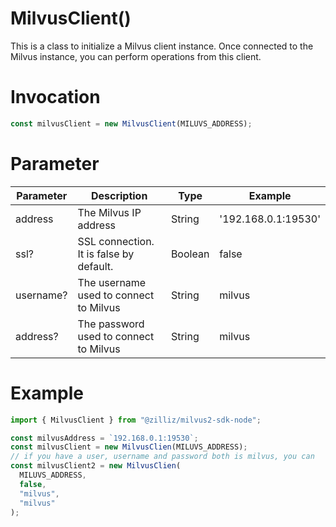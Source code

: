 # MilvusClient()

This is a class to initialize a Milvus client instance. Once connected to the Milvus instance, you can perform operations from this client.

# Invocation

```javascript
const milvusClient = new MilvusClient(MILUVS_ADDRESS);
```

# Parameter

| Parameter | Description                             | Type    | Example             |
| --------- | --------------------------------------- | ------- | ------------------- |
| address   | The Milvus IP address                   | String  | '192.168.0.1:19530' |
| ssl?      | SSL connection. It is false by default. | Boolean | false               |
| username? | The username used to connect to Milvus  | String  | milvus              |
| address?  | The password used to connect to Milvus  | String  | milvus              |

# Example

```javascript
import { MilvusClient } from "@zilliz/milvus2-sdk-node";

const milvusAddress = `192.168.0.1:19530`;
const milvusClient = new MilvusClien(MILUVS_ADDRESS);
// if you have a user, username and password both is milvus, you can
const milvusClient2 = new MilvusClien(
  MILUVS_ADDRESS,
  false,
  "milvus",
  "milvus"
);
```
